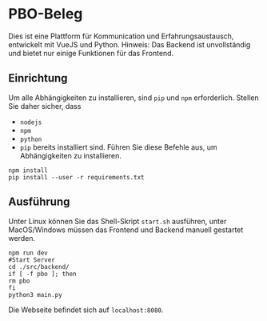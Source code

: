 # PBO-Beleg

Dies ist eine Plattform für Kommunication und Erfahrungsaustausch, entwickelt mit VueJS und Python. Hinweis: Das Backend ist unvollständig und bietet nur einige Funktionen für das Frontend.

## Einrichtung

Um alle Abhängigkeiten zu installieren, sind `pip` und `npm` erforderlich. Stellen Sie daher sicher, dass

- `nodejs`
- `npm`
- `python`
- `pip`
  bereits installiert sind. Führen Sie diese Befehle aus, um Abhängigkeiten zu installieren.

```
npm install
pip install --user -r requirements.txt
```

## Ausführung

Unter Linux können Sie das Shell-Skript `start.sh` ausführen, unter MacOS/Windows müssen das Frontend und Backend manuell gestartet werden.

```
npm run dev
#Start Server
cd ./src/backend/
if [ -f pbo ]; then
rm pbo
fi
python3 main.py
```

Die Webseite befindet sich auf `localhost:8080`.
